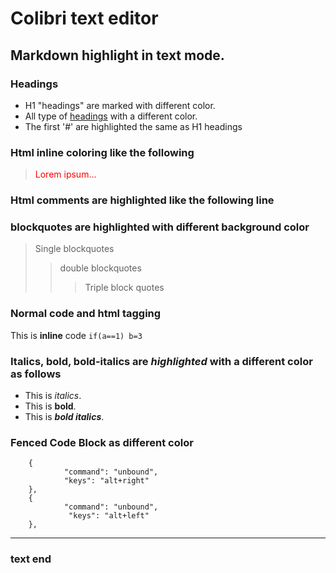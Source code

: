 # Colibri text editor
## Markdown highlight in text mode.

### Headings
- H1 "headings" are marked with different color.
- All type of [headings](headings) with a different color. 
- The first '#' are highlighted the same as H1 headings

### Html inline coloring like the following
>	<p style="color:red;">Lorem ipsum...</p>

### Html comments are highlighted like the following line
<!-- html comment --> 

### blockquotes are highlighted with different background color 
> Single blockquotes
>> double blockquotes
>>> Triple block quotes

### Normal code and html tagging
 This is <b>inline</b> code `if(a==1) b=3`

### Italics, bold, bold-italics are <em>highlighted</em> with a different color as follows
 * This is *italics*.
 * This is **bold**.
 * This is ***bold italics***.

### Fenced Code Block as different color
```  
    {
            "command": "unbound",
            "keys": "alt+right"
    },
    {
            "command": "unbound",
             "keys": "alt+left"
    },
```

---------------------------------------
### text end



















